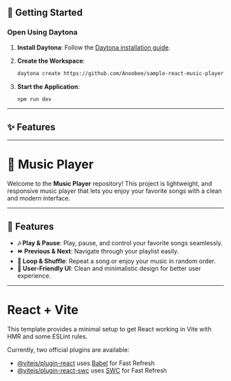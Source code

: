 ## 🚀 Getting Started

### Open Using Daytona

1. **Install Daytona**: Follow the [Daytona installation guide](https://www.daytona.io/docs/installation/installation/).
2. **Create the Workspace**:

   ```bash
   daytona create https://github.com/Anoobee/sample-react-music-player.git
   ```

3. **Start the Application**:
   ```bash
   npm run dev
   ```

---

## ✨ Features

---

# 🎵 **Music Player**

Welcome to the **Music Player** repository! This project is lightweight, and responsive music player that lets you enjoy your favorite songs with a clean and modern interface.

---

## 🚀 **Features**

- **🎶 Play & Pause**: Play, pause, and control your favorite songs seamlessly.
- **⏩ Previous & Next**: Navigate through your playlist easily.
- **🔄 Loop & Shuffle**: Repeat a song or enjoy your music in random order.
- **🎨 User-Friendly UI**: Clean and minimalistic design for better user experience.

---

# React + Vite

This template provides a minimal setup to get React working in Vite with HMR and some ESLint rules.

Currently, two official plugins are available:

- [@vitejs/plugin-react](https://github.com/vitejs/vite-plugin-react/blob/main/packages/plugin-react/README.md) uses [Babel](https://babeljs.io/) for Fast Refresh
- [@vitejs/plugin-react-swc](https://github.com/vitejs/vite-plugin-react-swc) uses [SWC](https://swc.rs/) for Fast Refresh
